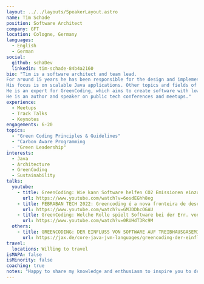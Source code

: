 ```yaml
---
layout: ../../layouts/SpeakerLayout.astro
name: Tim Schade
position: Software Architect
company: GFT
location: Cologne, Germany
languages:
  - English
  - German
social:
  github: schaDev
  linkedin: tim-schade-84b4a2160
bio: "Tim is a software architect and team lead. 
For around 15 years he has been responsible for the design and implementation of various software projects. 
His focus is on scalable Java applications. Other topics and fields of interest are AI, DevOps and Cloud.
He is an expert for GreenCoding, which aims to create software with low carbon emissions. 
He is an author and speaker on public tech conferences and meetups."
experience:
  - Meetups
  - Track Talks
  - Keynotes
engagements: 6-20
topics:
  - "Green Coding Principles & Guidelines"
  - "Carbon Aware Programming
  - "Green Leadership"
interests:
  - Java
  - Architecture
  - GreenCoding
  - Sustainability
talks:
  youtube:
    - title: GreenCoding: Wie kann Software helfen CO2 Emissionen einzusparen?
      url: https://www.youtube.com/watch?v=6osdEGhh8eg
    - title: FEBRABAN TECH 2022: Greencoding é a nova fronteira de desenvolvimento de software
      url: https://www.youtube.com/watch?v=GMJDDhcOGAU
    - title: GreenCoding: Welche Rolle spielt Software bei der Err. von Klimazielen, GFT, INDUSTRY.forward EXPO22
      url: https://www.youtube.com/watch?v=0RUHdT3Rc9M
  others:
    - title: GREENCODING: DER EINFLUSS VON SOFTWARE AUF TREIBHAUSGASEMISSIONEN
      url: https://jax.de/core-java-jvm-languages/greencoding-der-einfluss-von-software-auf-treibhausgasemissionen/
travel:
  locations: Willing to travel 
isMAPA: false
isMinority: false
coaching: true
notes: "Happy to share my knowledge and enthusiasm to inspire you to develop greener software."
---
```

